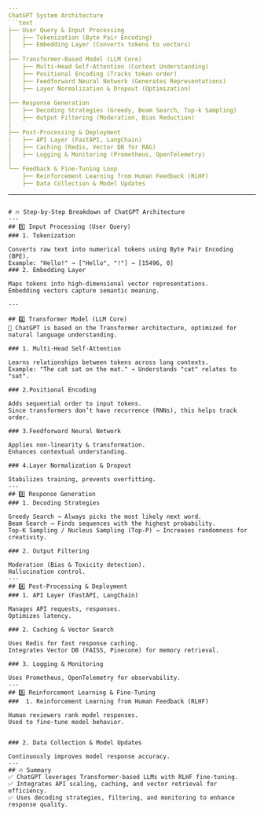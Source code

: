```yaml
---
ChatGPT System Architecture
```text
├── User Query & Input Processing
│   ├── Tokenization (Byte Pair Encoding)
│   ├── Embedding Layer (Converts tokens to vectors)
│
├── Transformer-Based Model (LLM Core)
│   ├── Multi-Head Self-Attention (Context Understanding)
│   ├── Positional Encoding (Tracks token order)
│   ├── Feedforward Neural Network (Generates Representations)
│   ├── Layer Normalization & Dropout (Optimization)
│
├── Response Generation
│   ├── Decoding Strategies (Greedy, Beam Search, Top-k Sampling)
│   ├── Output Filtering (Moderation, Bias Reduction)
│
├── Post-Processing & Deployment
│   ├── API Layer (FastAPI, LangChain)
│   ├── Caching (Redis, Vector DB for RAG)
│   ├── Logging & Monitoring (Prometheus, OpenTelemetry)
│
└── Feedback & Fine-Tuning Loop
    ├── Reinforcement Learning from Human Feedback (RLHF)
    ├── Data Collection & Model Updates
```
---
```

# 🔥 Step-by-Step Breakdown of ChatGPT Architecture
---
## 1️⃣ Input Processing (User Query)
### 1. Tokenization

Converts raw text into numerical tokens using Byte Pair Encoding (BPE).
Example: "Hello!" → ["Hello", "!"] → [15496, 0]
### 2. Embedding Layer

Maps tokens into high-dimensional vector representations.
Embedding vectors capture semantic meaning.

---

## 2️⃣ Transformer Model (LLM Core)
🚀 ChatGPT is based on the Transformer architecture, optimized for natural language understanding.

### 1. Multi-Head Self-Attention

Learns relationships between tokens across long contexts.
Example: "The cat sat on the mat." → Understands "cat" relates to "sat".

### 2.Positional Encoding

Adds sequential order to input tokens.
Since transformers don’t have recurrence (RNNs), this helps track order.

### 3.Feedforward Neural Network

Applies non-linearity & transformation.
Enhances contextual understanding.

### 4.Layer Normalization & Dropout

Stabilizes training, prevents overfitting.
---
## 3️⃣ Response Generation
### 1. Decoding Strategies

Greedy Search → Always picks the most likely next word.
Beam Search → Finds sequences with the highest probability.
Top-K Sampling / Nucleus Sampling (Top-P) → Increases randomness for creativity.

### 2. Output Filtering

Moderation (Bias & Toxicity detection).
Hallucination control.
---
## 4️⃣ Post-Processing & Deployment
### 1. API Layer (FastAPI, LangChain)

Manages API requests, responses.
Optimizes latency.

### 2. Caching & Vector Search

Uses Redis for fast response caching.
Integrates Vector DB (FAISS, Pinecone) for memory retrieval.

### 3. Logging & Monitoring

Uses Prometheus, OpenTelemetry for observability.
---
## 5️⃣ Reinforcement Learning & Fine-Tuning
###  1. Reinforcement Learning from Human Feedback (RLHF)

Human reviewers rank model responses.
Used to fine-tune model behavior.


### 2. Data Collection & Model Updates

Continuously improves model response accuracy.
---
## 🔥 Summary
✅ ChatGPT leverages Transformer-based LLMs with RLHF fine-tuning.
✅ Integrates API scaling, caching, and vector retrieval for efficiency.
✅ Uses decoding strategies, filtering, and monitoring to enhance response quality.
